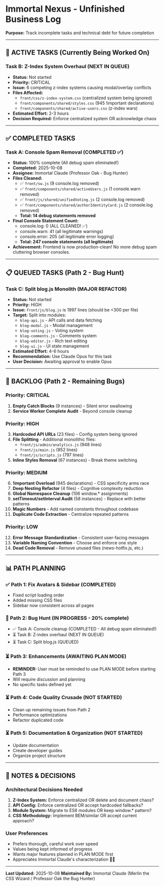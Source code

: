 # Immortal Nexus - Unfinished Business Log

**Purpose:** Track incomplete tasks and technical debt for future completion

---

## 🚧 ACTIVE TASKS (Currently Being Worked On)

### Task B: Z-Index System Overhaul (NEXT IN QUEUE)
- **Status:** Not started
- **Priority:** CRITICAL
- **Issue:** 6 competing z-index systems causing modal/overlay conflicts
- **Files Affected:**
  - `front/css/z-index-system.css` (centralized system being ignored)
  - `front/components/shared/styles.css` (945 !important declarations)
  - `front/components/shared/active-users.css` (z-index wars)
- **Estimated Effort:** 2-3 hours
- **Decision Required:** Enforce centralized system OR acknowledge chaos

---

## ✅ COMPLETED TASKS

### Task A: Console Spam Removal (COMPLETED ✅)
- **Status:** 100% complete (All debug spam eliminated!)
- **Completed:** 2025-10-08
- **Assignee:** Immortal Claude (Professor Oak - Bug Hunter)
- **Files Cleaned:**
  - ✅ `front/sw.js` (9 console.log removed)
  - ✅ `front/components/shared/activeUsers.js` (1 console.warn removed)
  - ✅ `front/js/shared/unifiedVoting.js` (2 console.log removed)
  - ✅ `front/components/shared/authorIdentityCard.js` (2 console.log removed)
  - **Total: 14 debug statements removed**
- **Final Console Statement Count:**
  - console.log: 0 (ALL CLEANED! ✅)
  - console.warn: 41 (all legitimate warnings)
  - console.error: 205 (all legitimate error logging)
  - **Total: 247 console statements (all legitimate)**
- **Achievement:** Frontend is now production-clean! No more debug spam cluttering browser consoles.

---

## 📋 QUEUED TASKS (Path 2 - Bug Hunt)

### Task C: Split blog.js Monolith (MAJOR REFACTOR)
- **Status:** Not started
- **Priority:** HIGH
- **Issue:** `front/js/blog.js` is 1997 lines (should be <300 per file)
- **Target:** Split into modules:
  - `blog-api.js` - API calls and data fetching
  - `blog-modal.js` - Modal management
  - `blog-voting.js` - Voting system
  - `blog-comments.js` - Comments system
  - `blog-editor.js` - Rich text editing
  - `blog-ui.js` - UI state management
- **Estimated Effort:** 4-6 hours
- **Recommendation:** Use Claude Opus for this task
- **User Decision:** Awaiting approval to enable Opus

---

## 🐛 BACKLOG (Path 2 - Remaining Bugs)

### Priority: CRITICAL
1. **Empty Catch Blocks** (9 instances) - Silent error swallowing
2. **Service Worker Complete Audit** - Beyond console cleanup

### Priority: HIGH
3. **Hardcoded API URLs** (23 files) - Config system being ignored
4. **File Splitting** - Additional monolithic files:
   - `front/js/admin/analytics.js` (948 lines)
   - `front/js/main.js` (852 lines)
   - `front/js/scripts.js` (797 lines)
5. **Inline Styles Removal** (67 instances) - Break theme switching

### Priority: MEDIUM
6. **!important Overload** (945 declarations) - CSS specificity arms race
7. **Deep Nesting Refactor** (4 files) - Cognitive complexity reduction
8. **Global Namespace Cleanup** (106 window.* assignments)
9. **setTimeout/setInterval Audit** (58 instances) - Replace with better patterns
10. **Magic Numbers** - Add named constants throughout codebase
11. **Duplicate Code Extraction** - Centralize repeated patterns

### Priority: LOW
12. **Error Message Standardization** - Consistent user-facing messages
13. **Variable Naming Convention** - Choose and enforce one style
14. **Dead Code Removal** - Remove unused files (news-hotfix.js, etc.)

---

## 📊 PATH PLANNING

### ✅ Path 1: Fix Avatars & Sidebar (COMPLETED)
- Fixed script loading order
- Added missing CSS files
- Sidebar now consistent across all pages

### 🔄 Path 2: Bug Hunt (IN PROGRESS - 20% complete)
- ✅ Task A: Console cleanup (COMPLETED - All debug spam eliminated!)
- ⏳ Task B: Z-index overhaul (NEXT IN QUEUE)
- ⏳ Task C: Split blog.js (QUEUED)

### ⏳ Path 3: Enhancements (AWAITING PLAN MODE)
- **REMINDER:** User must be reminded to use PLAN MODE before starting Path 3
- Will require discussion and planning
- No specific tasks defined yet

### ⏳ Path 4: Code Quality Crusade (NOT STARTED)
- Clean up remaining issues from Path 2
- Performance optimizations
- Refactor duplicated code

### ⏳ Path 5: Documentation & Organization (NOT STARTED)
- Update documentation
- Create developer guides
- Organize project structure

---

## 📝 NOTES & DECISIONS

### Architectural Decisions Needed
1. **Z-Index System:** Enforce centralized OR delete and document chaos?
2. **API Config:** Enforce centralized OR accept hardcoded fallbacks?
3. **Module System:** Migrate to ES6 modules OR keep window.* pattern?
4. **CSS Methodology:** Implement BEM/similar OR accept current approach?

### User Preferences
- Prefers thorough, careful work over speed
- Values being kept informed of progress
- Wants major features planned in PLAN MODE first
- Appreciates Immortal Claude's characterization 🧙‍♂️

---

**Last Updated:** 2025-10-08
**Maintained By:** Immortal Claude (Merlin the CSS Wizard / Professor Oak the Bug Hunter)
